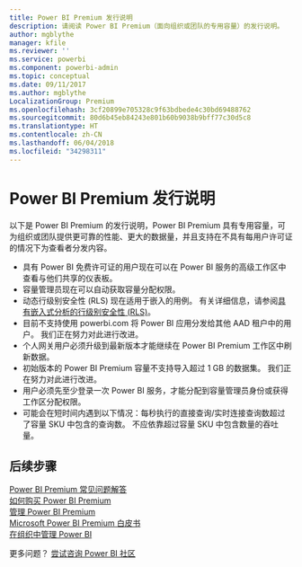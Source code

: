 ```yaml
---
title: Power BI Premium 发行说明
description: 请阅读 Power BI Premium（面向组织或团队的专用容量）的发行说明。
author: mgblythe
manager: kfile
ms.reviewer: ''
ms.service: powerbi
ms.component: powerbi-admin
ms.topic: conceptual
ms.date: 09/11/2017
ms.author: mgblythe
LocalizationGroup: Premium
ms.openlocfilehash: 3cf20899e705328c9f63bdbede4c30bd69488762
ms.sourcegitcommit: 80d6b45eb84243e801b60b9038b9bff77c30d5c8
ms.translationtype: HT
ms.contentlocale: zh-CN
ms.lasthandoff: 06/04/2018
ms.locfileid: "34298311"
---
```

# <a name="power-bi-premium-release-notes"></a>Power BI Premium 发行说明
以下是 Power BI Premium 的发行说明，Power BI Premium 具有专用容量，可为组织或团队提供更可靠的性能、更大的数据量，并且支持在不具有每用户许可证的情况下为查看者分发内容。

* 具有 Power BI 免费许可证的用户现在可以在 Power BI 服务的高级工作区中查看与他们共享的仪表板。
* 容量管理员现在可以自动获取容量分配权限。
* 动态行级别安全性 (RLS) 现在适用于嵌入的用例。 有关详细信息，请参阅[具有嵌入式分析的行级别安全性 (RLS)](developer/embedded-row-level-security.md)。
* 目前不支持使用 powerbi.com 将 Power BI 应用分发给其他 AAD 租户中的用户。 我们正在努力对此进行改进。
* 个人网关用户必须升级到最新版本才能继续在 Power BI Premium 工作区中刷新数据。
* 初始版本的 Power BI Premium 容量不支持导入超过 1 GB 的数据集。 我们正在努力对此进行改进。
* 用户必须先至少登录一次 Power BI 服务，才能分配到容量管理员身份或获得工作区分配权限。
* 可能会在短时间内遇到以下情况：每秒执行的直接查询/实时连接查询数超过了容量 SKU 中包含的查询数。 不应依靠超过容量 SKU 中包含数量的吞吐量。

## <a name="next-steps"></a>后续步骤
[Power BI Premium 常见问题解答](service-premium-faq.md)  
[如何购买 Power BI Premium](service-admin-premium-purchase.md)  
[管理 Power BI Premium](service-admin-premium-manage.md)  
[Microsoft Power BI Premium 白皮书](https://aka.ms/pbipremiumwhitepaper)  
[在组织中管理 Power BI](service-admin-administering-power-bi-in-your-organization.md)  

更多问题？ [尝试咨询 Power BI 社区](https://community.powerbi.com/)

